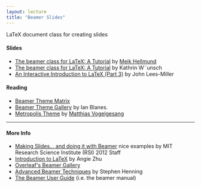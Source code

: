 ```yaml
---
layout: lecture
title: "Beamer Slides"
---
```


<p class="message">
  LaTeX document class for creating slides
</p>

<h4>
	<span class="fa fa-picture-o fa-lg main-list-item-icon"></span>
	Slides
</h4>

- <a href="http://www.mathematik.uni-leipzig.de/~hellmund/LaTeX/beamer2.pdf" target="_blank">The beamer class for LaTeX: A Tutorial</a> by <a href="http://www.mathematik.uni-leipzig.de/~hellmund/" target="_blank">Meik Hellmund</a>
- <a href="http://www2.warwick.ac.uk/fac/sci/physics/research/cfsa/people/pastmembers/wuensch/workshoplatex/beamertutorialkwuensch.pdf" target="_blank">The beamer class for LaTeX: A Tutorial</a> by Kathrin W¨unsch
- <a href="https://www.overleaf.com/latex/learn/free-online-introduction-to-latex-part-3.pdf" target="_blank">An Interactive Introduction to LaTeX (Part 3)</a> by John Lees-Miller


<h4>
	<span class="fa fa-book fa-lg main-list-item-icon"></span>
	Reading
</h4>

- [Beamer Theme Matrix](https://www.hartwork.org/beamer-theme-matrix/)
- [Beamer Theme Gallery](http://deic.uab.es/~iblanes/beamer_gallery/) by Ian Blanes.
- [Metropolis Theme](https://github.com/matze/mtheme) by [Matthias Vogelgesang](https://github.com/matze)


------


<h4>
	<span class="fa fa-info-circle fa-lg main-list-item-icon"></span>
	More Info
</h4>

- [Making Slides... and doing it with Beamer](http://web.mit.edu/rsi/www/pdfs/beamer-tutorial.pdf) nice examples by MIT Research Science Institute (RSI) 2012 Staff
- [Introduction to LaTeX](http://www.stat.berkeley.edu/~azhu/IntroToLaTeXSlides.pdf) by Angie Zhu
- [Overleaf's Beamer Gallery](https://www.overleaf.com/gallery/tagged/presentation)
- [Advanced Beamer Techniques](http://www.eng.auburn.edu/~reevesj/Classes/ELEC6970-latex/Advanced_Beamer/Advanced_Beamer.pdf) by Stephen Henning
- [The Beamer User Guide](http://ctan.math.washington.edu/tex-archive/macros/latex/contrib/beamer/doc/beameruserguide.pdf) (i.e. the beamer manual)
